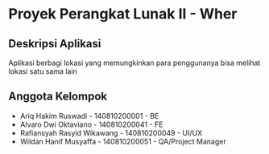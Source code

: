 # Proyek Perangkat Lunak II - Wher

## Deskripsi Aplikasi
Aplikasi berbagi lokasi yang memungkinkan para penggunanya bisa melihat lokasi satu sama lain

## Anggota Kelompok
- Ariq Hakim Ruswadi - 140810200001 - BE
- Alvaro Dwi Oktaviano - 140810200041 - FE
- Rafiansyah Rasyid Wikawang - 140810200049 - UI/UX
- Wildan Hanif Musyaffa - 140810200051 - QA/Project Manager
